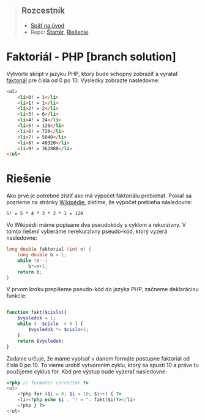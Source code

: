 > ## Rozcestník
> - [Späť na úvod](../../README.md)
> - Repo: [Štartér](/../../tree/main/php/faktorial-php), [Riešenie](/../../tree/solution/php/faktorial-php).

# Faktoriál - PHP [branch solution]

Vytvorte skript v jazyku PHP, ktorý bude schopný zobraziť a vyrátať
[faktoriál](https://sk.wikipedia.org/wiki/Faktori%C3%A1l) pre čísla od
0 po 10. Výsledky zobrazte nasledovne:

```html
<ul>
    <li>0! = 1</li>
    <li>1! = 1</li>
    <li>2! = 2</li>
    <li>3! = 6</li>
    <li>4! = 24</li>
    <li>5! = 120</li>
    <li>6! = 720</li>
    <li>7! = 5040</li>
    <li>8! = 40320</li>
    <li>9! = 362880</li>
</ul>
```

# Riešenie

Ako prvé je potrebné zistiť ako má výpočet faktoriálu prebiehať. Pokiaľ sa pozrieme na stránky
[Wikipédie](https://sk.wikipedia.org/wiki/Faktori%C3%A1l), zistíme, že výpočet prebieha následovne:
```
5! = 5 * 4 * 3 * 2 * 1 = 120
```
Vo Wikipédií máme popísane dva pseudokódy s cyklom a rekurzívny. V tomto riešení vyberáme nerekurzívny
pseudo-kód, ktorý vyzerá nasledovne:

```c
long double faktorial (int n) {
    long double b = 1;
    while (n--)
        b*=n+1;
    return b;
}
```
V prvom kroku prepíšeme pseudo-kód do jazyka PHP, začneme deklaráciou funkcie:

```php

function fakt($cislo){
    $vysledok = 1;
    while (--$cislo  > 0 ) {
        $vysledok *= $cislo+1;
    }
    return $vysledok;
}
```

Zadanie určuje, že máme vypísať v danom formáte postupne faktorial od čísla 0 po 10. To vieme urobiť vytvorením cyklu,
ktorý sa spustí 10 a práve tu použijeme cyklus for. Kód pre výstup bude vyzerať nasledovne:

```php
<?php // formater corrector ?>
<ul>
    <?php for ($i = 0; $i < 10; $i++) { ?>
    <li><?php echo $i . "! = ". fakt($i)?></li>
    <?php } ?>
</ul>
```
